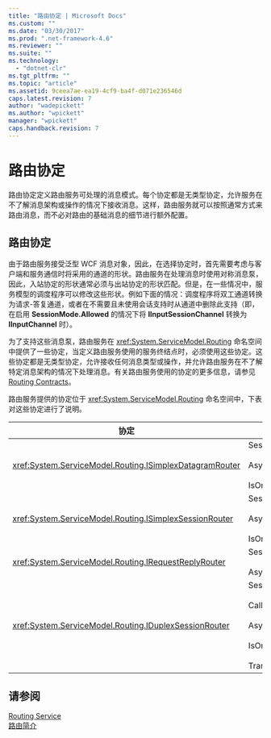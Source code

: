 ```yaml
---
title: "路由协定 | Microsoft Docs"
ms.custom: ""
ms.date: "03/30/2017"
ms.prod: ".net-framework-4.6"
ms.reviewer: ""
ms.suite: ""
ms.technology: 
  - "dotnet-clr"
ms.tgt_pltfrm: ""
ms.topic: "article"
ms.assetid: 9ceea7ae-ea19-4cf9-ba4f-d071e236546d
caps.latest.revision: 7
author: "wadepickett"
ms.author: "wpickett"
manager: "wpickett"
caps.handback.revision: 7
---
```

# 路由协定
路由协定定义路由服务可处理的消息模式。每个协定都是无类型协定，允许服务在不了解消息架构或操作的情况下接收消息。这样，路由服务就可以按照通常方式来路由消息，而不必对路由的基础消息的细节进行额外配置。  
  
## 路由协定  
 由于路由服务接受泛型 WCF 消息对象，因此，在选择协定时，首先需要考虑与客户端和服务通信时将采用的通道的形状。路由服务在处理消息时使用对称消息泵，因此，入站协定的形状通常必须与出站协定的形状匹配。但是，在一些情况中，服务模型的调度程序可以修改这些形状。例如下面的情况：调度程序将双工通道转换为请求\-答复通道，或者在不需要且未使用会话支持时从通道中删除此支持（即，在启用 **SessionMode.Allowed** 的情况下将 **IInputSessionChannel** 转换为 **IInputChannel** 时）。  
  
 为了支持这些消息泵，路由服务在 <xref:System.ServiceModel.Routing> 命名空间中提供了一些协定，当定义路由服务使用的服务终结点时，必须使用这些协定。这些协定都是无类型协定，允许接收任何消息类型或操作，并允许路由服务在不了解特定消息架构的情况下处理消息。有关路由服务使用的协定的更多信息，请参见[Routing Contracts](../../../../docs/framework/wcf/feature-details/routing-contracts.md)。  
  
 路由服务提供的协定位于 <xref:System.ServiceModel.Routing> 命名空间中，下表对这些协定进行了说明。  
  
|协定|形状|通道形状|  
|--------|--------|----------|  
|<xref:System.ServiceModel.Routing.ISimplexDatagramRouter>|SessionMode \= SessionMode.Allowed<br /><br /> AsyncPattern \= true<br /><br /> IsOneWay \= true|IInputChannel \-\> IOutputChannel|  
|<xref:System.ServiceModel.Routing.ISimplexSessionRouter>|SessionMode \= SessionMode.Required<br /><br /> AsyncPattern \= true<br /><br /> IsOneWay \= true|IInputSessionChannel \-\> IOutputSessionChannel|  
|<xref:System.ServiceModel.Routing.IRequestReplyRouter>|SessionMode \= SessionMode.Allowed<br /><br /> AsyncPattern \= true|IReplyChannel \-\> IRequestChannel|  
|<xref:System.ServiceModel.Routing.IDuplexSessionRouter>|SessionMode\=SessionMode.Required<br /><br /> CallbackContract\=typeof\(ISimplexSession\)<br /><br /> AsyncPattern \= true<br /><br /> IsOneWay \= true<br /><br /> TransactionFlow\(TransactionFlowOption.Allowed\)|IDuplexSessionChannel \-\> IDuplexSessionChannel|  
  
## 请参阅  
 [Routing Service](http://msdn.microsoft.com/zh-cn/5ac8718c-bcef-456f-bfd5-1e60a30d6eaa)   
 [路由简介](../../../../docs/framework/wcf/feature-details/routing-introduction.md)